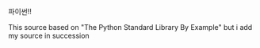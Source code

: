 파이썬!!

This source based on "The Python Standard Library By Example"
but i add my source in succession
